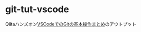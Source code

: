 # git-tut-vscode

Qiitaハンズオン[VSCodeでのGitの基本操作まとめ](https://qiita.com/y-tsutsu/items/2ba96b16b220fb5913be)のアウトプット

